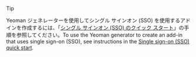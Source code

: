 > [!TIP]
> <span data-ttu-id="030d8-101">Yeoman ジェネレーターを使用してシングル サインオン (SSO) を使用するアドインを作成するには、「[シングル サインオン (SSO) のクイック スタート](../quickstarts/sso-quickstart.md)」の手順を参照してください。</span><span class="sxs-lookup"><span data-stu-id="030d8-101">To use the Yeoman generator to create an add-in that uses single sign-on (SSO), see instructions in the [Single sign-on (SSO) quick start](../quickstarts/sso-quickstart.md).</span></span>